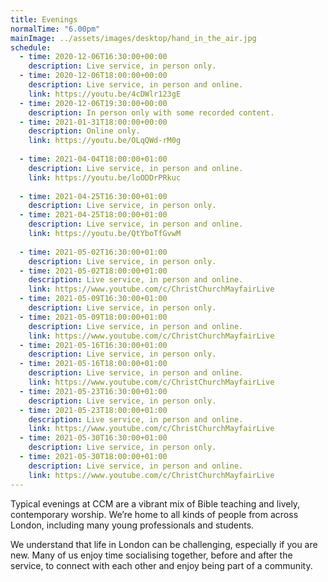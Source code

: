 ```yaml
---
title: Evenings
normalTime: "6.00pm"
mainImage: ../assets/images/desktop/hand_in_the_air.jpg
schedule:
  - time: 2020-12-06T16:30:00+00:00
    description: Live service, in person only.
  - time: 2020-12-06T18:00:00+00:00
    description: Live service, in person and online.
    link: https://youtu.be/4cDWlr123gE
  - time: 2020-12-06T19:30:00+00:00
    description: In person only with some recorded content.
  - time: 2021-01-31T18:00:00+00:00
    description: Online only.
    link: https://youtu.be/OLqQWd-rM0g
    
  - time: 2021-04-04T18:00:00+01:00
    description: Live service, in person and online.
    link: https://youtu.be/loODDrPRkuc
  
  - time: 2021-04-25T16:30:00+01:00
    description: Live service, in person only.
  - time: 2021-04-25T18:00:00+01:00
    description: Live service, in person and online.
    link: https://youtu.be/QtYboTfGvwM
    
  - time: 2021-05-02T16:30:00+01:00
    description: Live service, in person only.
  - time: 2021-05-02T18:00:00+01:00
    description: Live service, in person and online.
    link: https://www.youtube.com/c/ChristChurchMayfairLive
  - time: 2021-05-09T16:30:00+01:00
    description: Live service, in person only.
  - time: 2021-05-09T18:00:00+01:00
    description: Live service, in person and online.
    link: https://www.youtube.com/c/ChristChurchMayfairLive
  - time: 2021-05-16T16:30:00+01:00
    description: Live service, in person only.
  - time: 2021-05-16T18:00:00+01:00
    description: Live service, in person and online.
    link: https://www.youtube.com/c/ChristChurchMayfairLive
  - time: 2021-05-23T16:30:00+01:00
    description: Live service, in person only.
  - time: 2021-05-23T18:00:00+01:00
    description: Live service, in person and online.
    link: https://www.youtube.com/c/ChristChurchMayfairLive
  - time: 2021-05-30T16:30:00+01:00
    description: Live service, in person only.
  - time: 2021-05-30T18:00:00+01:00
    description: Live service, in person and online.
    link: https://www.youtube.com/c/ChristChurchMayfairLive
---
```

Typical evenings at CCM are a vibrant mix of Bible teaching and lively, contemporary worship. We’re home to all kinds of people from across London, including many young professionals and students.

We understand that life in London can be challenging, especially if you are new. Many of us enjoy time socialising together, before and after the service, to connect with each other and enjoy being part of a community.
